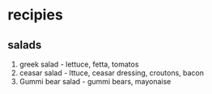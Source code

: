 recipies
========

salads
------

1. greek salad - lettuce, fetta, tomatos
2. ceasar salad - lttuce, ceasar dressing, croutons, bacon
3. Gummi bear salad - gummi bears, mayonaise
